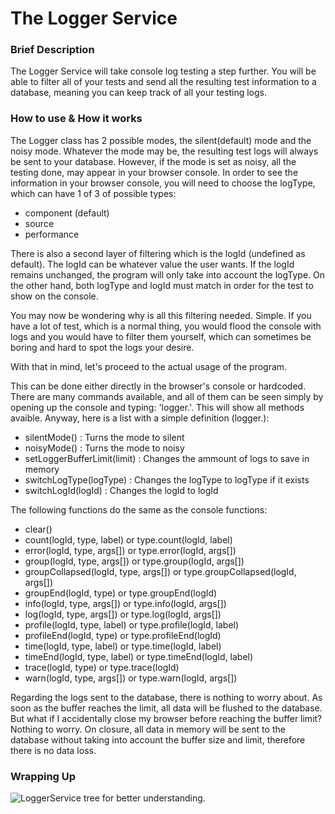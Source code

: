 The Logger Service
==================

### Brief Description ###

The Logger Service will take console log testing a step further. You will be able to filter all of your tests and send all the resulting test information to a database, meaning you can keep track of all your testing logs.

### How to use & How it works ###

The Logger class has 2 possible modes, the silent(default) mode and the noisy mode. Whatever the mode may be, the resulting test logs will always be sent to your database. However, if the mode is set as noisy, all the testing done, may appear in your browser console. In order to see the information in your browser console, you will need to choose the logType, which can have 1 of 3 of possible types:

  * component (default)
  * source
  * performance

There is also a second layer of filtering which is the logId (undefined as default). The logId can be whatever value the user wants. If the logId remains unchanged, the program will only take into account the logType. On the other hand, both logType and logId must match in order for the test to show on the console.

You may now be wondering why is all this filtering needed. Simple. If you have a lot of test, which is a normal thing, you would flood the console with logs and you would have to filter them yourself, which can sometimes be boring and hard to spot the logs your desire.

With that in mind, let's proceed to the actual usage of the program.

This can be done either directly in the browser's console or hardcoded. There are many commands available, and all of them can be seen simply by opening up the console and typing: 'logger.'.
This will show all methods avaible. Anyway, here is a list with a simple definition (logger.):

  * silentMode() : Turns the mode to silent
  * noisyMode() : Turns the mode to noisy
  * setLoggerBufferLimit(limit) : Changes the ammount of logs to save in memory
  * switchLogType(logType) : Changes the logType to logType if it exists
  * switchLogId(logId) : Changes the logId to logId

The following functions do the same as the console functions:

  * clear()
  * count(logId, type, label) or type.count(logId, label) 
  * error(logId, type, args[]) or type.error(logId, args[])
  * group(logId, type, args[]) or type.group(logId, args[])
  * groupCollapsed(logId, type, args[]) or type.groupCollapsed(logId, args[])
  * groupEnd(logId, type) or type.groupEnd(logId)
  * info(logId, type, args[]) or type.info(logId, args[])
  * log(logId, type, args[]) or type.log(logId, args[])
  * profile(logId, type, label) or type.profile(logId, label)
  * profileEnd(logId, type) or type.profileEnd(logId)
  * time(logId, type, label) or type.time(logId, label)
  * timeEnd(logId, type, label) or type.timeEnd(logId, label)
  * trace(logId, type) or type.trace(logId)
  * warn(logId, type, args[]) or type.warn(logId, args[])

Regarding the logs sent to the database, there is nothing to worry about. As soon as the buffer reaches the limit, all data will be flushed to the database. But what if I accidentally close my browser before reaching the buffer limit? Nothing to worry. On closure, all data in memory will be sent to the database without taking into account the buffer size and limit, therefore there is no data loss.

### Wrapping Up ###

![LoggerService tree for better understanding.](http://i.imgur.com/VSH4ncg.jpg "LoggerTree")





